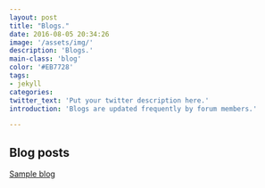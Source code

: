 ```yaml
---
layout: post
title: "Blogs."
date: 2016-08-05 20:34:26
image: '/assets/img/'
description: 'Blogs.'
main-class: 'blog'
color: '#EB7728'
tags:
- jekyll
categories:
twitter_text: 'Put your twitter description here.'
introduction: 'Blogs are updated frequently by forum members.'

---
```


## Blog posts

 [Sample blog]()


